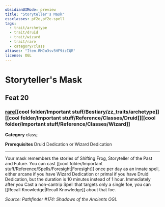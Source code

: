 ```yaml
---
obsidianUIMode: preview
title: "Storyteller's Mask"
cssclasses: pf2e,pf2e-spell
tags:
  - trait/archetype
  - trait/druid
  - trait/wizard
  - trait/rare
  - category/class
aliases: "Item.RMJu3sv3HF9izIQR"
license: OGL
---
```

# Storyteller's Mask
## Feat 20
### [rare](cool%20folder/Important%20stuff/Bestiary/zz_traits/rare.md "Rare Rarity Trait")[[cool folder/Important stuff/Bestiary/zz_traits/archetype]][[cool folder/Important stuff/Reference/Classes/Druid]][[cool folder/Important stuff/Reference/Classes/Wizard]]

**Category** class; 



**Prerequisites** Druid Dedication or Wizard Dedication
* * *
Your mask remembers the stories of Shifting Frog, Storyteller of the Past and Future. You can cast [[cool folder/Important stuff/Reference/Spells/Foresight|Foresight]] once per day as an innate spell, either arcane if you have Wizard Dedication or primal if you have Druid Dedication, but the duration is 10 minutes instead of 1 hour. Immediately after you Cast a non-cantrip Spell that targets only a single foe, you can [[Recall Knowledge|Recall Knowledge]] about that foe.

*Source: Pathfinder #174: Shadows of the Ancients*
*OGL*